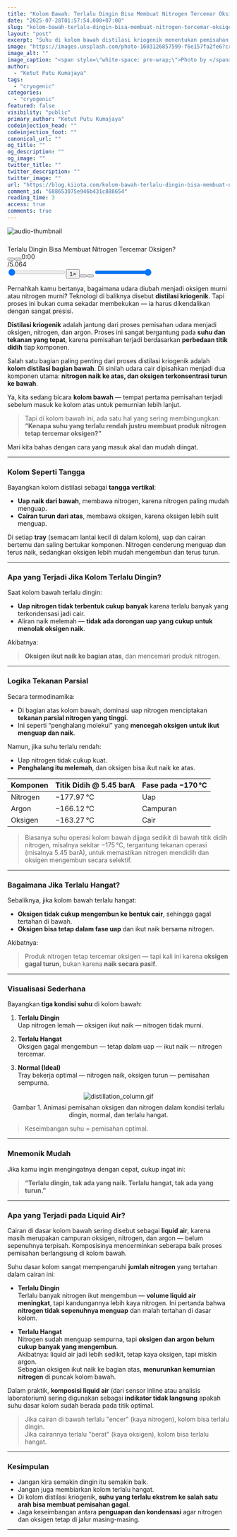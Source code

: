 ```yaml
---
title: "Kolom Bawah: Terlalu Dingin Bisa Membuat Nitrogen Tercemar Oksigen?"
date: "2025-07-28T01:57:54.000+07:00"
slug: "kolom-bawah-terlalu-dingin-bisa-membuat-nitrogen-tercemar-oksigen"
layout: "post"
excerpt: "Suhu di kolom bawah distilasi kriogenik menentukan pemisahan nitrogen & oksigen. Terlalu dingin, nitrogen gagal menguap, liquid air kaya nitrogen. Terlalu hangat, oksigen ikut naik, cemari nitrogen. Komposisi liquid air sebagai indikator: keseimbangan suhu, kunci kemurnian."
image: "https://images.unsplash.com/photo-1603126857599-f6e157fa2fe6?crop=entropy&cs=tinysrgb&fit=max&fm=jpg&ixid=M3wxMTc3M3wwfDF8c2VhcmNofDE2fHxveHlnZW58ZW58MHx8fHwxNzUzNjM0NDU2fDA&ixlib=rb-4.1.0&q=80&w=2000"
image_alt: ""
image_caption: "<span style=\"white-space: pre-wrap;\">Photo by </span><a href=\"https://unsplash.com/@vlisidis?utm_source=ghost&amp;utm_medium=referral&amp;utm_campaign=api-credit\"><span style=\"white-space: pre-wrap;\">Terry Vlisidis</span></a><span style=\"white-space: pre-wrap;\"> / </span><a href=\"https://unsplash.com/?utm_source=ghost&amp;utm_medium=referral&amp;utm_campaign=api-credit\"><span style=\"white-space: pre-wrap;\">Unsplash</span></a>"
author:
  - "Ketut Putu Kumajaya"
tags:
  - "cryogenic"
categories:
  - "cryogenic"
featured: false
visibility: "public"
primary_author: "Ketut Putu Kumajaya"
codeinjection_head: ""
codeinjection_foot: ""
canonical_url: ""
og_title: ""
og_description: ""
og_image: ""
twitter_title: ""
twitter_description: ""
twitter_image: ""
url: "https://blog.kiiota.com/kolom-bawah-terlalu-dingin-bisa-membuat-nitrogen-tercemar-oksigen/"
comment_id: "688653075e946b431c888654"
reading_time: 3
access: true
comments: true
---
```


<div class="kg-card kg-audio-card"><img src="" alt="audio-thumbnail" class="kg-audio-thumbnail kg-audio-hide"><div class="kg-audio-thumbnail placeholder"><svg width="24" height="24" fill="none"><path fill-rule="evenodd" clip-rule="evenodd" d="M7.5 15.33a.75.75 0 1 0 0 1.5.75.75 0 0 0 0-1.5Zm-2.25.75a2.25 2.25 0 1 1 4.5 0 2.25 2.25 0 0 1-4.5 0ZM15 13.83a.75.75 0 1 0 0 1.5.75.75 0 0 0 0-1.5Zm-2.25.75a2.25 2.25 0 1 1 4.5 0 2.25 2.25 0 0 1-4.5 0Z"></path><path fill-rule="evenodd" clip-rule="evenodd" d="M14.486 6.81A2.25 2.25 0 0 1 17.25 9v5.579a.75.75 0 0 1-1.5 0v-5.58a.75.75 0 0 0-.932-.727.755.755 0 0 1-.059.013l-4.465.744a.75.75 0 0 0-.544.72v6.33a.75.75 0 0 1-1.5 0v-6.33a2.25 2.25 0 0 1 1.763-2.194l4.473-.746Z"></path><path fill-rule="evenodd" clip-rule="evenodd" d="M3 1.5a.75.75 0 0 0-.75.75v19.5a.75.75 0 0 0 .75.75h18a.75.75 0 0 0 .75-.75V5.133a.75.75 0 0 0-.225-.535l-.002-.002-3-2.883A.75.75 0 0 0 18 1.5H3ZM1.409.659A2.25 2.25 0 0 1 3 0h15a2.25 2.25 0 0 1 1.568.637l.003.002 3 2.883a2.25 2.25 0 0 1 .679 1.61V21.75A2.25 2.25 0 0 1 21 24H3a2.25 2.25 0 0 1-2.25-2.25V2.25c0-.597.237-1.169.659-1.591Z"></path></svg></div><div class="kg-audio-player-container"><audio src="https://blog.kiiota.com/content/media/2025/07/kolom_bawah_id_ID.mp3" preload="metadata"></audio><div class="kg-audio-title">Terlalu Dingin Bisa Membuat Nitrogen Tercemar Oksigen?</div><div class="kg-audio-player"><button class="kg-audio-play-icon" aria-label="Play audio"><svg viewBox="0 0 24 24"><path d="M23.14 10.608 2.253.164A1.559 1.559 0 0 0 0 1.557v20.887a1.558 1.558 0 0 0 2.253 1.392L23.14 13.393a1.557 1.557 0 0 0 0-2.785Z"></path></svg></button><button class="kg-audio-pause-icon kg-audio-hide" aria-label="Pause audio"><svg viewBox="0 0 24 24"><rect x="3" y="1" width="7" height="22" rx="1.5" ry="1.5"></rect><rect x="14" y="1" width="7" height="22" rx="1.5" ry="1.5"></rect></svg></button><span class="kg-audio-current-time">0:00</span><div class="kg-audio-time">/<span class="kg-audio-duration">5.064</span></div><input type="range" class="kg-audio-seek-slider" max="100" value="0"><button class="kg-audio-playback-rate" aria-label="Adjust playback speed">1×</button><button class="kg-audio-unmute-icon" aria-label="Unmute"><svg viewBox="0 0 24 24"><path d="M15.189 2.021a9.728 9.728 0 0 0-7.924 4.85.249.249 0 0 1-.221.133H5.25a3 3 0 0 0-3 3v2a3 3 0 0 0 3 3h1.794a.249.249 0 0 1 .221.133 9.73 9.73 0 0 0 7.924 4.85h.06a1 1 0 0 0 1-1V3.02a1 1 0 0 0-1.06-.998Z"></path></svg></button><button class="kg-audio-mute-icon kg-audio-hide" aria-label="Mute"><svg viewBox="0 0 24 24"><path d="M16.177 4.3a.248.248 0 0 0 .073-.176v-1.1a1 1 0 0 0-1.061-1 9.728 9.728 0 0 0-7.924 4.85.249.249 0 0 1-.221.133H5.25a3 3 0 0 0-3 3v2a3 3 0 0 0 3 3h.114a.251.251 0 0 0 .177-.073ZM23.707 1.706A1 1 0 0 0 22.293.292l-22 22a1 1 0 0 0 0 1.414l.009.009a1 1 0 0 0 1.405-.009l6.63-6.631A.251.251 0 0 1 8.515 17a.245.245 0 0 1 .177.075 10.081 10.081 0 0 0 6.5 2.92 1 1 0 0 0 1.061-1V9.266a.247.247 0 0 1 .073-.176Z"></path></svg></button><input type="range" class="kg-audio-volume-slider" max="100" value="100"></div></div></div><p>Pernahkah kamu bertanya, bagaimana udara diubah menjadi oksigen murni atau nitrogen murni? Teknologi di baliknya disebut <strong>distilasi kriogenik</strong>. Tapi proses ini bukan cuma sekadar membekukan — ia harus dikendalikan dengan sangat presisi.</p>
<p><strong>Distilasi kriogenik</strong> adalah jantung dari proses pemisahan udara menjadi oksigen, nitrogen, dan argon. Proses ini sangat bergantung pada <strong>suhu dan tekanan yang tepat</strong>, karena pemisahan terjadi berdasarkan <strong>perbedaan titik didih</strong> tiap komponen.</p>
<p>Salah satu bagian paling penting dari proses distilasi kriogenik adalah <strong>kolom distilasi bagian bawah</strong>. Di sinilah udara cair dipisahkan menjadi dua komponen utama: <strong>nitrogen naik ke atas, dan oksigen terkonsentrasi turun ke bawah</strong>.</p>
<p>Ya, kita sedang bicara <strong>kolom bawah</strong> — tempat pertama pemisahan terjadi sebelum masuk ke kolom atas untuk pemurnian lebih lanjut.</p>
<blockquote>
<p>Tapi di kolom bawah ini, ada satu hal yang sering membingungkan:<br>
<strong>“Kenapa suhu yang terlalu rendah justru membuat produk nitrogen tetap tercemar oksigen?”</strong></p>
</blockquote>
<p>Mari kita bahas dengan cara yang masuk akal dan mudah diingat.</p>
<hr>
<h3 id="kolom-seperti-tangga">Kolom Seperti Tangga</h3>
<p>Bayangkan kolom distilasi sebagai <strong>tangga vertikal</strong>:</p>
<ul>
<li><strong>Uap naik dari bawah</strong>, membawa nitrogen, karena nitrogen paling mudah menguap.</li>
<li><strong>Cairan turun dari atas</strong>, membawa oksigen, karena oksigen lebih sulit menguap.</li>
</ul>
<p>Di setiap <strong>tray</strong> (semacam lantai kecil di dalam kolom), uap dan cairan bertemu dan saling bertukar komponen. Nitrogen cenderung menguap dan terus naik, sedangkan oksigen lebih mudah mengembun dan terus turun.</p>
<hr>
<h3 id="apa-yang-terjadi-jika-kolom-terlalu-dingin">Apa yang Terjadi Jika Kolom Terlalu Dingin?</h3>
<p>Saat kolom bawah terlalu dingin:</p>
<ul>
<li><strong>Uap nitrogen tidak terbentuk cukup banyak</strong> karena terlalu banyak yang terkondensasi jadi cair.</li>
<li>Aliran naik melemah — <strong>tidak ada dorongan uap yang cukup untuk menolak oksigen naik</strong>.</li>
</ul>
<p>Akibatnya:</p>
<blockquote>
<p><strong>Oksigen ikut naik ke bagian atas</strong>, dan mencemari produk nitrogen.</p>
</blockquote>
<hr>
<h3 id="logika-tekanan-parsial">Logika Tekanan Parsial</h3>
<p>Secara termodinamika:</p>
<ul>
<li>Di bagian atas kolom bawah, dominasi uap nitrogen menciptakan <strong>tekanan parsial nitrogen yang tinggi</strong>.</li>
<li>Ini seperti “penghalang molekul” yang <strong>mencegah oksigen untuk ikut menguap dan naik</strong>.</li>
</ul>
<p>Namun, jika suhu terlalu rendah:</p>
<ul>
<li>Uap nitrogen tidak cukup kuat.</li>
<li><strong>Penghalang itu melemah</strong>, dan oksigen bisa ikut naik ke atas.</li>
</ul>
<table>
<thead>
<tr>
<th>Komponen</th>
<th>Titik Didih @ 5.45 barA</th>
<th>Fase pada −170 °C</th>
</tr>
</thead>
<tbody>
<tr>
<td>Nitrogen</td>
<td>−177.97 °C</td>
<td>Uap</td>
</tr>
<tr>
<td>Argon</td>
<td>−166.12 °C</td>
<td>Campuran</td>
</tr>
<tr>
<td>Oksigen</td>
<td>−163.27 °C</td>
<td>Cair</td>
</tr>
</tbody>
</table>
<blockquote>
<p>Biasanya suhu operasi kolom bawah dijaga sedikit di bawah titik didih nitrogen, misalnya sekitar −175 °C, tergantung tekanan operasi (misalnya 5.45 barA), untuk memastikan nitrogen mendidih dan oksigen mengembun secara selektif.</p>
</blockquote>
<hr>
<h3 id="bagaimana-jika-terlalu-hangat">Bagaimana Jika Terlalu Hangat?</h3>
<p>Sebaliknya, jika kolom bawah terlalu hangat:</p>
<ul>
<li><strong>Oksigen tidak cukup mengembun ke bentuk cair</strong>, sehingga gagal tertahan di bawah.</li>
<li><strong>Oksigen bisa tetap dalam fase uap</strong> dan ikut naik bersama nitrogen.</li>
</ul>
<p>Akibatnya:</p>
<blockquote>
<p>Produk nitrogen tetap tercemar oksigen — tapi kali ini karena <strong>oksigen gagal turun</strong>, bukan karena <strong>naik secara pasif</strong>.</p>
</blockquote>
<hr>
<h3 id="visualisasi-sederhana">Visualisasi Sederhana</h3>
<p>Bayangkan <strong>tiga kondisi suhu</strong> di kolom bawah:</p>
<ol>
<li>
<p><strong>Terlalu Dingin</strong><br>
Uap nitrogen lemah — oksigen ikut naik — nitrogen tidak murni.</p>
</li>
<li>
<p><strong>Terlalu Hangat</strong><br>
Oksigen gagal mengembun — tetap dalam uap — ikut naik — nitrogen tercemar.</p>
</li>
<li>
<p><strong>Normal (Ideal)</strong><br>
Tray bekerja optimal — nitrogen naik, oksigen turun — pemisahan sempurna.</p>
</li>
</ol>
<div style="display: flex; flex-direction: column; align-items: center;">
  <img src="/kiiota-blog/assets/media/distillation_column.gif" alt="distillation_column.gif" style="max-width:75%; height:auto;">
  <figcaption style="text-align:center; margin-top: 8px;">
    Gambar 1. Animasi pemisahan oksigen dan nitrogen dalam kondisi terlalu dingin, normal, dan terlalu hangat.
  </figcaption>
</div>
<blockquote>
<p>Keseimbangan suhu = pemisahan optimal.</p>
</blockquote>
<hr>
<h3 id="mnemonik-mudah">Mnemonik Mudah</h3>
<p>Jika kamu ingin mengingatnya dengan cepat, cukup ingat ini:</p>
<blockquote>
<p><strong>“Terlalu dingin, tak ada yang naik. Terlalu hangat, tak ada yang turun.”</strong></p>
</blockquote>
<hr>
<h3 id="apa-yang-terjadi-pada-liquid-air">Apa yang Terjadi pada Liquid Air?</h3>
<p>Cairan di dasar kolom bawah sering disebut sebagai <strong>liquid air</strong>, karena masih merupakan campuran oksigen, nitrogen, dan argon — belum sepenuhnya terpisah. Komposisinya mencerminkan seberapa baik proses pemisahan berlangsung di kolom bawah.</p>
<p>Suhu dasar kolom sangat mempengaruhi <strong>jumlah nitrogen</strong> yang tertahan dalam cairan ini:</p>
<ul>
<li>
<p><strong>Terlalu Dingin</strong><br>
Terlalu banyak nitrogen ikut mengembun — <strong>volume liquid air meningkat</strong>, tapi kandungannya lebih kaya nitrogen. Ini pertanda bahwa <strong>nitrogen tidak sepenuhnya menguap</strong> dan malah tertahan di dasar kolom.</p>
</li>
<li>
<p><strong>Terlalu Hangat</strong><br>
Nitrogen sudah menguap sempurna, tapi <strong>oksigen dan argon belum cukup banyak yang mengembun</strong>.<br>
Akibatnya: liquid air jadi lebih sedikit, tetap kaya oksigen, tapi miskin argon.<br>
Sebagian oksigen ikut naik ke bagian atas, <strong>menurunkan kemurnian nitrogen</strong> di puncak kolom bawah.</p>
</li>
</ul>
<p>Dalam praktik, <strong>komposisi liquid air</strong> (dari sensor inline atau analisis laboratorium) sering digunakan sebagai <strong>indikator tidak langsung</strong> apakah suhu dasar kolom sudah berada pada titik optimal.</p>
<blockquote>
<p>Jika cairan di bawah terlalu "encer" (kaya nitrogen), kolom bisa terlalu dingin.<br>
Jika cairannya terlalu "berat" (kaya oksigen), kolom bisa terlalu hangat.</p>
</blockquote>
<hr>
<h3 id="kesimpulan">Kesimpulan</h3>
<ul>
<li>Jangan kira semakin dingin itu semakin baik.</li>
<li>Jangan juga membiarkan kolom terlalu hangat.</li>
<li>Di kolom distilasi kriogenik, <strong>suhu yang terlalu ekstrem ke salah satu arah bisa membuat pemisahan gagal</strong>.</li>
<li>Jaga keseimbangan antara <strong>penguapan dan kondensasi</strong> agar nitrogen dan oksigen tetap di jalur masing-masing.</li>
</ul>
<hr>

